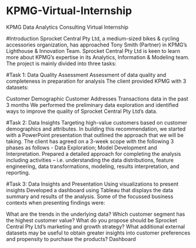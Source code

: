 # KPMG-Virtual-Internship
KPMG Data Analytics Consulting Virtual Internship

#Introduction
Sprocket Central Pty Ltd, a medium-sized bikes & cycling accessories organization, has approached Tony Smith (Partner) in KPMG’s Lighthouse & Innovation Team. Sprocket Central Pty Ltd is keen to learn more about KPMG’s expertise in its Analytics, Information & Modeling team. The project is mainly divided into three tasks:

#Task 1: Data Quality Assessment
Assessment of data quality and completeness in preparation for analysis
The client provided KPMG with 3 datasets:

Customer Demographic
Customer Addresses
Transactions data in the past 3 months
We performed the preliminary data exploration and identified ways to improve the quality of Sprocket Central Pty Ltd’s data.

#Task 2: Data Insights
Targeting high-value customers based on customer demographics and attributes.
In building this recommendation, we started with a PowerPoint presentation that outlined the approach that we will be taking.
The client has agreed on a 3-week scope with the following 3 phases as follows - Data Exploration; Model Development and Interpretation.
Prepared a detailed approach for completing the analysis including activities – i.e. understanding the data distributions, feature engineering, data transformations, modeling, results interpretation, and reporting.

#Task 3: Data Insights and Presentation
Using visualizations to present insights
Developed a dashboard using Tableau that displays the data summary and results of the analysis. Some of the focussed business contexts when presenting findings were:

What are the trends in the underlying data?
Which customer segment has the highest customer value?
What do you propose should be Sprocket Central Pty Ltd’s marketing and growth strategy?
What additional external datasets may be useful to obtain greater insights into customer preferences and propensity to purchase the products?
Dashboard
